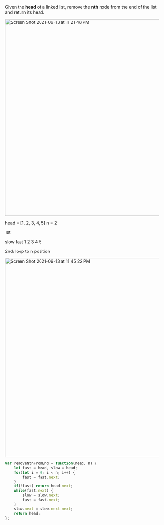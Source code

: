 Given the **head** of a linked list, remove the **nth** node from the end of the list and return its head.

<img width="645" alt="Screen Shot 2021-09-13 at 11 21 48 PM" src="https://user-images.githubusercontent.com/37787994/133205527-e328aaf4-6fa8-4599-bf45-ed8a4c8035ef.png">


head = [1, 2, 3, 4, 5] n = 2


1st

slow
fast
1       2       3       4       5 


2nd: loop to n position

<img width="652" alt="Screen Shot 2021-09-13 at 11 45 22 PM" src="https://user-images.githubusercontent.com/37787994/133208553-6c8007e5-f8b6-49e4-a9fc-24f8c0332cd7.png">


```Javascript
var removeNthFromEnd = function(head, n) {
    let fast = head, slow = head;
    for(let i = 0; i < n; i++) {
        fast = fast.next;
    }
    if(!fast) return head.next;
    while(fast.next) {
        slow = slow.next;
        fast = fast.next;
    }
    slow.next = slow.next.next;
    return head;
};
```
